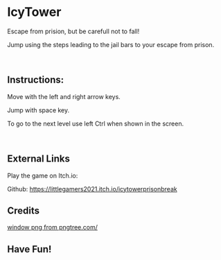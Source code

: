# IcyTower
Escape from prision, but be carefull not to fall!

Jump using the steps leading to the jail bars to your escape from prison.

<br/>

## Instructions:

Move with the left and right arrow keys.

Jump with space key.

To go to the next level use left Ctrl when shown in the screen.

<br/>

## External Links

Play the game on Itch.io:

Github: https://littlegamers2021.itch.io/icytowerprisonbreak

## Credits

<a href='https://pngtree.com/so/window'>window png from pngtree.com/</a>

## **Have Fun!**
